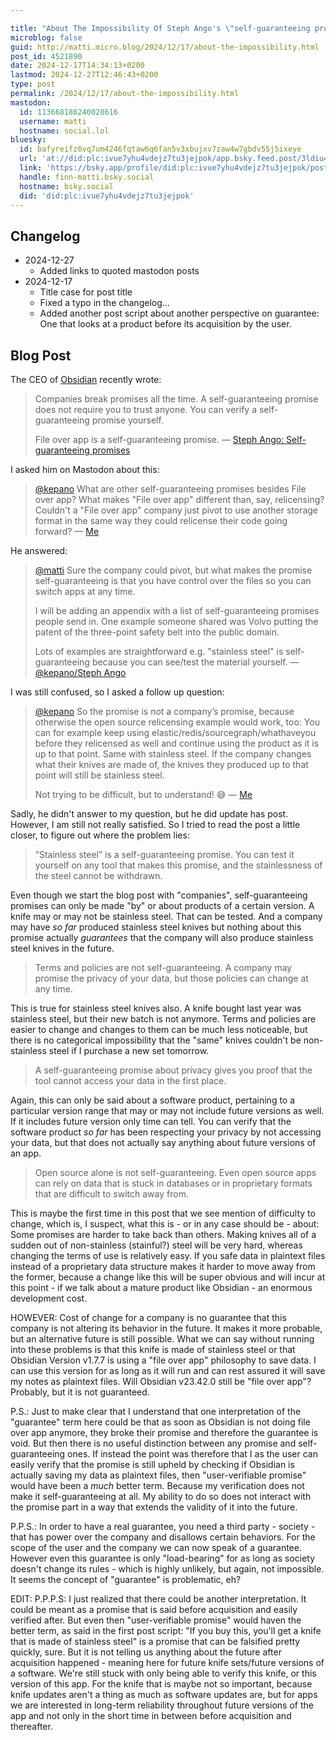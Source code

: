 ```yaml
---

title: "About The Impossibility Of Steph Ango's \"self-guaranteeing promises\""
microblog: false
guid: http://matti.micro.blog/2024/12/17/about-the-impossibility.html
post_id: 4521890
date: 2024-12-17T14:34:13+0200
lastmod: 2024-12-27T12:46:43+0200
type: post
permalink: /2024/12/17/about-the-impossibility.html
mastodon:
  id: 113668186240028616
  username: matti
  hostname: social.lol
bluesky:
  id: bafyreifz6vq7um4246fqtaw6q6fan5v3xbujxv7zaw4w7gbdv55j5ixeye
  url: 'at://did:plc:ivue7yhu4vdejz7tu3jejpok/app.bsky.feed.post/3ldiu4mxmkf2m'
  link: 'https://bsky.app/profile/did:plc:ivue7yhu4vdejz7tu3jejpok/post/3ldiu4mxmkf2m'
  handle: finn-matti.bsky.social
  hostname: bsky.social
  did: 'did:plc:ivue7yhu4vdejz7tu3jejpok'
---
```

## Changelog

- 2024-12-27
	- Added links to quoted mastodon posts
- 2024-12-17
	- Title case for post title
	- Fixed a typo in the changelog...
	- Added another post script about another perspective on guarantee: One that looks at a product before its acquisition by the user.

## Blog Post

The CEO of [Obsidian](https://blog.martin-haehnel.de/2022/02/27/good-apps-obsidian.html) recently wrote:

>Companies break promises all the time. A self-guaranteeing promise does not require you to trust anyone. You can verify a self-guaranteeing promise yourself.
>
>File over app is a self-guaranteeing promise.
— [Steph Ango: Self-guaranteeing promises](https://stephango.com/self-guarantee)

I asked him on Mastodon about this:

>[@kepano](https://micro.blog/kepano) What are other self-guaranteeing promises besides File over app? What makes "File over app" different than, say, relicensing? Couldn't a "File over app" company just pivot to use another storage format in the same way they could relicense their code going forward?
— [Me](https://social.lol/@matti/113589939317209395)

He answered:

>[@matti](https://micro.blog/matti) Sure the company could pivot, but what makes the promise self-guaranteeing is that you have control over the files so you can switch apps at any time.
>
>I will be adding an appendix with a list of self-guaranteeing promises people send in. One example someone shared was Volvo putting the patent of the three-point safety belt into the public domain.
>
>Lots of examples are straightforward e.g. "stainless steel" is self-guaranteeing because you can see/test the material yourself.
— [@kepano/Steph Ango](https://social.lol/@kepano@mastodon.social/113590149197890968)

I was still confused, so I asked a follow up question:

>[@kepano](https://micro.blog/kepano) So the promise is not a company’s promise, because otherwise the open source relicensing example would work, too: You can for example keep using elastic/redis/sourcegraph/whathaveyou before they relicensed as well and continue using the product as it is up to that point. Same with stainless steel. If the company changes what their knives are made of, the knives they produced up to that point will still be stainless steel.
>
>Not trying to be difficult, but to understand! 😅
— [Me](https://social.lol/@matti/113593528159962723)

Sadly, he didn't answer to my question, but he did update has post. However, I am still not really satisfied. So I tried to read the post a little closer, to figure out where the problem lies:

>“Stainless steel” is a self-guaranteeing promise. You can test it yourself on any tool that makes this promise, and the stainlessness of the steel cannot be withdrawn.

Even though we start the blog post with "companies", self-guaranteeing promises can only be made "by" or about products of a certain version. A knife may or may not be stainless steel. That can be tested. And a company may have _so far_ produced stainless steel knives but nothing about this promise actually _guarantees_ that the company will also produce stainless steel knives in the future.

>Terms and policies are not self-guaranteeing. A company may promise the privacy of your data, but those policies can change at any time.

This is true for stainless steel knives also. A knife bought last year was stainless steel, but their new batch is not anymore. Terms and policies are easier to change and changes to them can be much less noticeable, but there is no categorical impossibility that the  "same" knives couldn't be non-stainless steel if I purchase a new set tomorrow.

>A self-guaranteeing promise about privacy gives you proof that the tool cannot access your data in the first place.

Again, this can only be said about a software product, pertaining to a particular version range that may or may not include future versions as well. If it includes future version only time can tell. You can verify that the software product _so far_ has been respecting your privacy by not accessing your data, but that does not actually say anything about future versions of an app.

>Open source alone is not self-guaranteeing. Even open source apps can rely on data that is stuck in databases or in proprietary formats that are difficult to switch away from.

This is maybe the first time in this post that we see mention of difficulty to change, which is, I suspect, what this is - or in any case should be - about: Some promises are harder to take back than others. Making knives all of a sudden out of non-stainless (stainful?) steel will be very hard, whereas changing the terms of use is relatively easy. If you safe data in plaintext files instead of a proprietary data structure makes it harder to move away from the former, because a change like this will be super obvious and will incur at this point - if we talk about a mature product like Obsidian - an enormous development cost.

HOWEVER: Cost of change for a company is no guarantee that this company is not altering its behavior in the future. It makes it more probable, but an alternative future is still possible. What we can say without running into these problems is that this knife is made of stainless steel or that Obsidian Version v1.7.7 is using a "file over app" philosophy to save data. I can use this version for as long as it will run and can rest assured it will save my notes as plaintext files. Will Obsidian v23.42.0 still be "file over app"? Probably, but it is not guaranteed.

P.S.: Just to make clear that I understand that one interpretation of the "guarantee" term here could be that as soon as Obsidian is not doing file over app anymore, they broke their promise and therefore the guarantee is void. But then there is no useful distinction between any promise and self-guaranteeing ones. If instead the point was therefore that I as the user can easily verify that the promise is still upheld by checking if Obsidian is actually saving my data as plaintext files, then "user-verifiable promise" would have been a _much_ better term. Because my verification does not make it self-guaranteeing at all. My ability to do so does not interact with the promise part in a way that extends the validity of it into the future.

P.P.S.: In order to have a real guarantee, you need a third party - society - that has power over the company and disallows certain behaviors. For the scope of the user and the company we can now speak of a guarantee. However even this guarantee is only "load-bearing" for as long as society doesn't change its rules - which is highly unlikely, but again, not impossible. It seems the concept of "guarantee" is problematic, eh?

EDIT: P.P.P.S: I just realized that there could be another interpretation. It could be meant as a promise that is said before acquisition and easily verified after. But even then "user-verifiable promise" would haven the better term, as said in the first post script: "If you buy this, you'll get a knife that is made of stainless steel" is a promise that can be falsified pretty quickly, sure. But it is not telling us anything about the future after acquisition happened - meaning here for future knife sets/future versions of a software. We're still stuck with only being able to verify this knife, or this version of this app. For the knife that is maybe not so important, because knife updates aren't a thing as much as software updates are, but for apps we are interested in long-term reliability throughout future versions of the app and not only in the short time in between before acquisition and thereafter.
